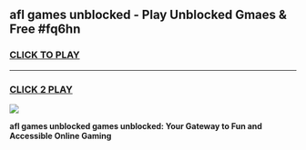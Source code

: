 
## afl games unblocked - Play Unblocked Gmaes & Free #fq6hn
<h3>
<a href="https://news.freeplayer.one?title=afl_games_unblocked&ref=24F">CLICK TO PLAY</a></h3>
<hr>

<h3>
<a href="https://news.freeplayer.one?title=afl_games_unblocked&ref=24F">CLICK 2 PLAY</a>
  
</h3>

<a href="https://news.freeplayer.one?title=afl_games_unblocked&ref=24F/"><img src="https://clearcache.store/games.png"></a>


**afl games unblocked games unblocked: Your Gateway to Fun and Accessible Online Gaming**
